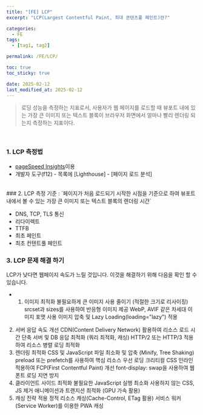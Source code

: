 ```yaml
---
title: "[FE] LCP"
excerpt: "LCP(Largest Contentful Paint, 최대 콘텐츠풀 페인트)란?"

categories:
  - FE
tags:
  - [tag1, tag2]

permalink: /FE/LCP/

toc: true
toc_sticky: true

date: 2025-02-12
last_modified_at: 2025-02-12
---
```


> 로딩 성능을 측정하는 지표로서, 사용자가 웹 페이지를 로드할 때 뷰포트 내에 있는 가장 큰 이미지 또는 텍스트 블록이 브라우저 화면에서 얼마나 빨리 렌더링 되는지 측정하는 지표이다.

<br>

### 1. LCP 측정법
- [pageSpeed Insights](https://pagespeed.web.dev/?hl=ko)이용
- 개발자 도구(f12) - 목록에 [Lighthouse] - [페이지 로드 분석]
<br>
### 2. LCP 측정 기준
: `페이지가 처음 로드되기 시작한 시점을 기준으로 하여 뷰포트 내에서 볼 수 있는 가장 큰 이미지 또는 텍스트 블록의 렌더링 시간`

- DNS, TCP, TLS 통신
- 리다이렉트
- TTFB
- 최초 페인트
- 최초 컨텐트풀 페인트

### 3. LCP 문제 해결 하기
LCP가 낮다면 웹페이지 속도가 느릴 것입니다.
이것을 해결하기 위해 다음을 확인 할 수 있습니다. 

- 1. 이미지 최적화
불필요하게 큰 이미지 사용 줄이기 (적절한 크기로 리사이징)
srcset과 sizes를 사용하여 반응형 이미지 제공
WebP, AVIF 같은 차세대 이미지 포맷 사용
이미지 압축 및 Lazy Loading(loading="lazy") 적용
2. 서버 응답 속도 개선
CDN(Content Delivery Network) 활용하여 리소스 로드 시간 단축
서버 및 DB 응답 최적화 (쿼리 최적화, 캐싱)
HTTP/2 또는 HTTP/3 적용하여 리소스 병렬 로딩 최적화
3. 렌더링 최적화
CSS 및 JavaScript 파일 최소화 및 압축 (Minify, Tree Shaking)
preload 또는 prefetch를 사용하여 핵심 리소스 우선 로딩
크리티컬 CSS 인라인 적용하여 FCP(First Contentful Paint) 개선
font-display: swap을 사용하여 웹폰트 로딩 지연 방지
4. 클라이언트 사이드 최적화
불필요한 JavaScript 실행 최소화
사용하지 않는 CSS, JS 제거
애니메이션과 트랜지션 최적화 (GPU 가속 활용)
5. 캐싱 전략 적용
정적 리소스 캐싱(Cache-Control, ETag 활용)
서비스 워커(Service Worker)를 이용한 PWA 캐싱